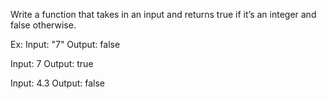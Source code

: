 Write a function that takes in an input and returns true if it’s an integer and false otherwise.

Ex: Input: "7" Output: false

Input: 7 Output: true

Input: 4.3 Output: false

